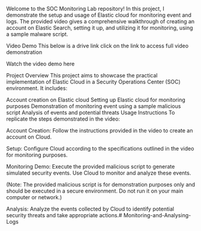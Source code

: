 Welcome to the SOC Monitoring Lab repository! In this project, I demonstrate the setup and usage of Elastic cloud for monitoring event and logs. The provided video gives a comprehensive walkthrough of creating an account on Elastic Search, setting it up, and utilizing it for monitoring, using a sample malware script.

Video Demo
This below is a drive link click on the link to access full video demonstration

Watch the video demo here

Project Overview
This project aims to showcase the practical implementation of Elastic Cloud in a Security Operations Center (SOC) environment. It includes:

Account creation on Elastic cloud
Setting up Elastic cloud for monitoring purposes
Demonstration of monitoring event using a sample malicious script
Analysis of events and potential threats
Usage Instructions
To replicate the steps demonstrated in the video:

Account Creation: Follow the instructions provided in the video to create an account on Cloud.

Setup: Configure Cloud according to the specifications outlined in the video for monitoring purposes.

Monitoring Demo: Execute the provided malicious script to generate simulated security events. Use Cloud to monitor and analyze these events.

(Note: The provided malicious script is for demonstration purposes only and should be executed in a secure environment. Do not run it on your main computer or network.)

Analysis: Analyze the events collected by Cloud to identify potential security threats and take appropriate actions.# Monitoring-and-Analysing-Logs
